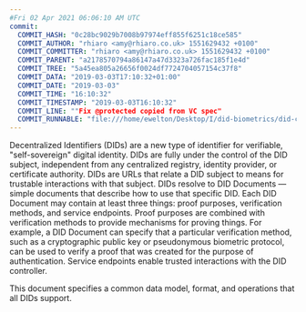 ```yaml
---
#Fri 02 Apr 2021 06:06:10 AM UTC
commit:
  COMMIT_HASH: "0c28bc9029b7008b97974eff855f6251c18ce585"
  COMMIT_AUTHOR: "rhiaro <amy@rhiaro.co.uk> 1551629432 +0100"
  COMMIT_COMMITTER: "rhiaro <amy@rhiaro.co.uk> 1551629432 +0100"
  COMMIT_PARENT: "a2178570794a86147a47d3323a726fac185f1e4d"
  COMMIT_TREE: "5a45ea805a26656f0024df7724704057154c37f8"
  COMMIT_DATA: "2019-03-03T17:10:32+01:00"
  COMMIT_DATE: "2019-03-03"
  COMMIT_TIME: "16:10:32"
  COMMIT_TIMESTAMP: "2019-03-03T16:10:32"
  COMMIT_LINE: ""Fix @protected copied from VC spec"
  COMMIT_RUNNABLE: "file:///home/ewelton/Desktop/I/did-biometrics/did-core-dataset/analysis/gitinfo/0c28bc9029b7008b97974eff855f6251c18ce585/snapshot/index.html"
---
```


<section id="abstract">
<p>
Decentralized Identifiers (DIDs) are a new type of identifier for
verifiable, "self-sovereign" digital identity. DIDs are fully under the
control of the DID subject, independent from any centralized registry,
identity provider, or certificate authority. DIDs are URLs that relate
a DID subject to means for trustable interactions with that subject.
DIDs resolve to DID Documents — simple documents that describe how to
use that specific DID. Each DID Document may contain at least three
things: proof purposes, verification methods, and service endpoints.
Proof purposes are combined with verification methods to provide mechanisms
for proving things. For example, a DID Document can specify that a particular
verification method, such as a cryptographic public key or pseudonymous
biometric protocol, can be used to verify a proof that was created for the
purpose of authentication. Service endpoints enable trusted interactions with
the DID controller.
    </p>
<p>
This document specifies a common data model, format, and operations
that all DIDs support.
    </p>
</section>
